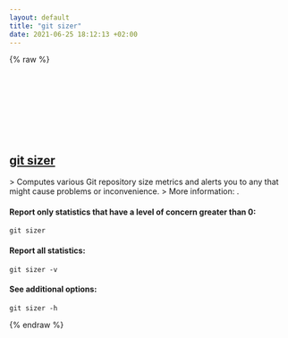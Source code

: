 ```yaml
---
layout: default
title: "git sizer"
date: 2021-06-25 18:12:13 +02:00
---
```

{% raw %}
<h2 id="git-sizer">
  <a href="/en/common/git-sizer.html">git sizer</a> <a href="#git-sizer"><svg class="icon">
    <use href="/assets/images/unicode_sprite.svg#link" />
  </svg></a>
</h2>
> Computes various Git repository size metrics and alerts you to any that might cause problems or inconvenience.
> More information: <https://github.com/github/git-sizer>.

#### Report only statistics that have a level of concern greater than 0:
```shell
git sizer
```
#### Report all statistics:
```shell
git sizer -v
```
#### See additional options:
```shell
git sizer -h
```
{% endraw %}